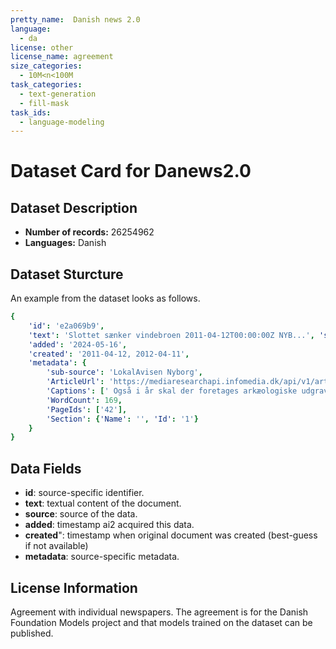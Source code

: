 ```yaml
---
pretty_name:  Danish news 2.0
language:
  - da
license: other
license_name: agreement
size_categories:
  - 10M<n<100M
task_categories:
  - text-generation
  - fill-mask
task_ids:
  - language-modeling
---
```

# Dataset Card for Danews2.0
## Dataset Description
- **Number of records:** 26254962
- **Languages:** Danish
## Dataset Sturcture
An example from the dataset looks as follows.
```yaml
{
    'id': 'e2a069b9',
    'text': 'Slottet sænker vindebroen 2011-04-12T00:00:00Z NYB...', 'source': 'danews2.0',
    'added': '2024-05-16',
    'created': '2011-04-12, 2012-04-11',
    'metadata': {
        'sub-source': 'LokalAvisen Nyborg',
        'ArticleUrl': 'https://mediaresearchapi.infomedia.dk/api/v1/article?id=e2a069b9',
        'Captions': [' Også i år skal der foretages arkæologiske udgravninger ved Nyborg Slot. Her fortæller Østfyns Museers Lars Ewald ( i midten med hat) forrige sommer om fundet af " den hemmelige tunnel." ARKIVFOTO: JØRGEN HANSEN'], 'Authors': [''],
        'WordCount': 169,
        'PageIds': ['42'],
        'Section': {'Name': '', 'Id': '1'}
    }
}
```

## Data Fields

- **id**: source-specific identifier.
- **text**: textual content of the document.
- **source**: source of the data.
- **added**: timestamp ai2 acquired this data.
- **created**": timestamp when original document was created (best-guess if not available)
- **metadata**: source-specific metadata.

## License Information
Agreement with individual newspapers. The agreement is for the Danish Foundation Models project and that models trained on the dataset can be published.
